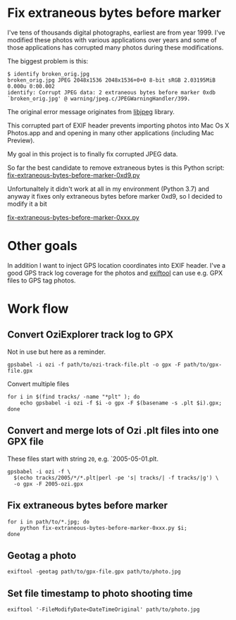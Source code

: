 # Fix extraneous bytes before marker

I've tens of thousands digital photographs, earliest are from year 1999.
I've modified these photos with various applications over years
and some of those applications has corrupted many photos
during these modifications.

The biggest problem is this:

```
$ identify broken_orig.jpg
broken_orig.jpg JPEG 2048x1536 2048x1536+0+0 8-bit sRGB 2.03195MiB 0.000u 0:00.002
identify: Corrupt JPEG data: 2 extraneous bytes before marker 0xdb `broken_orig.jpg' @ warning/jpeg.c/JPEGWarningHandler/399.
```

The original error message originates from [libjpeg](https://www.ijg.org)
library.

This corrupted part of EXIF header prevents importing photos into
Mac Os X Photos.app and and opening in many other 
applications (including Mac Preview). 


My goal in this project is to finally fix corrupted JPEG data.

So far the best candidate to remove extraneous bytes is this Python script:
[fix-extraneous-bytes-before-marker-0xd9.py](https://gist.github.com/zwn/5d4e7cdef308d6a8eb8e5f4da19523d7)

Unfortunaltely it didn't work at all in my environment (Python 3.7) and anyway
it fixes only extraneous bytes before marker 0xd9, so I decided to modify
it a bit  

[fix-extraneous-bytes-before-marker-0xxx.py](fix-extraneous-bytes-before-marker-0xxx.py)

# Other goals

In addition I want to inject GPS location coordinates into EXIF header.
I've a good GPS track log coverage for the photos and
[exiftool](https://owl.phy.queensu.ca/~phil/exiftool/) 
can use e.g. GPX files to GPS tag photos.

# Work flow

## Convert OziExplorer track log to GPX
Not in use but here as a reminder.

`gpsbabel -i ozi -f path/to/ozi-track-file.plt -o gpx -F path/to/gpx-file.gpx`

Convert multiple files
```
for i in $(find tracks/ -name "*plt" ); do 
    echo gpsbabel -i ozi -f $i -o gpx -F $(basename -s .plt $i).gpx;
done
```

## Convert and merge lots of Ozi .plt files into one GPX file
These files start with string `20`, e.g. `2005-05-01.plt.
```
gpsbabel -i ozi -f \
  $(echo tracks/2005/*/*.plt|perl -pe 's| tracks/| -f tracks/|g') \
  -o gpx -F 2005-ozi.gpx
```

## Fix extraneous bytes before marker
```
for i in path/to/*.jpg; do 
    python fix-extraneous-bytes-before-marker-0xxx.py $i;
done
```

## Geotag a photo
`exiftool -geotag path/to/gpx-file.gpx path/to/photo.jpg`

## Set file timestamp to photo shooting time
`exiftool '-FileModifyDate<DateTimeOriginal' path/to/photo.jpg`
